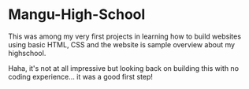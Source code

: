 # Mangu-High-School
This was among my very first projects in learning how to build websites using basic HTML, CSS and the website is sample overview about my highschool.

Haha, it's not at all impressive but looking back on building this with no coding experience... it was a good first step!

